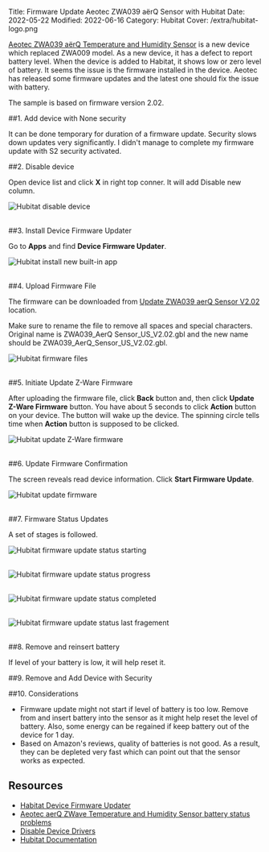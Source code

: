 Title: Firmware Update Aeotec ZWA039 aërQ Sensor with Hubitat
Date: 2022-05-22
Modified: 2022-06-16
Category: Hubitat
Cover: /extra/hubitat-logo.png

[Aeotec ZWA039 aërQ Temperature and Humidity Sensor](https://help.aeotec.com/support/solutions/articles/6000227918-a%C3%ABrq-temperature-and-humidity-sensor-user-guide-) is a new device which replaced ZWA009 model. As a new device, it has a defect to report battery level. When the device is added to Habitat, it shows low or zero level of battery. It seems the issue is the firmware installed in the device. Aeotec has released some firmware updates and the latest one should fix the issue with battery.

The sample is based on firmware version 2.02.

##1. Add device with None security

It can be done temporary for duration of a firmware update. Security slows down updates very significantly. I didn't manage to complete my firmware update with S2 security activated.

##2. Disable device

Open device list and click **X** in right top conner. It will add Disable new column.

![Hubitat disable device]({static}/images/firmware-update-aeotec-zwa039-aerq-sensor-hubitat/hubitat_disable_device.jpg)</br></br>

##3. Install Device Firmware Updater

Go to **Apps** and find **Device Firmware Updater**.

![Hubitat install new built-in app]({static}/images/firmware-update-aeotec-zwa039-aerq-sensor-hubitat/hubitat_install_new_built_in_app.jpg)</br></br>

##4. Upload Firmware File

The firmware can be downloaded from [Update ZWA039 aerQ Sensor V2.02 ](https://help.aeotec.com/support/solutions/articles/6000256075-update-zwa039-aerq-sensor-v2-02) location.

Make sure to rename the file to remove all spaces and special characters. Original name is ZWA039_AerQ Sensor_US_V2.02.gbl and the new name should be ZWA039_AerQ_Sensor_US_V2.02.gbl.

![Hubitat firmware files]({static}/images/firmware-update-aeotec-zwa039-aerq-sensor-hubitat/hubitat_firmware_files.jpg)</br></br>

##5. Initiate Update Z-Ware Firmware

After uploading the firmware file, click **Back** button and, then click **Update Z-Ware Firmware** button. You have about 5 seconds to click **Action** button on your device. The button will wake up the device. The spinning circle tells time when **Action** button is supposed to be clicked.

![Hubitat update Z-Ware firmware]({static}/images/firmware-update-aeotec-zwa039-aerq-sensor-hubitat/hubitat_update_zware_firmware.jpg)</br></br>

##6. Update Firmware Confirmation

The screen reveals read device information. Click **Start Firmware Update**.

![Hubitat update firmware]({static}/images/firmware-update-aeotec-zwa039-aerq-sensor-hubitat/hubitat_update_firmware.jpg)</br></br>

##7. Firmware Status Updates

A set of stages is followed.

![Hubitat firmware update status starting]({static}/images/firmware-update-aeotec-zwa039-aerq-sensor-hubitat/hubitat_firmware_update_status_starting.jpg)</br></br>

![Hubitat firmware update status progress]({static}/images/firmware-update-aeotec-zwa039-aerq-sensor-hubitat/hubitat_firmware_update_status_progress.jpg)</br></br>

![Hubitat firmware update status completed]({static}/images/firmware-update-aeotec-zwa039-aerq-sensor-hubitat/hubitat_firmware_update_status_completed.jpg)</br></br>

![Hubitat firmware update status last fragement]({static}/images/firmware-update-aeotec-zwa039-aerq-sensor-hubitat/hubitat_firmware_update_status_last_fragement.jpg)</br></br>

##8. Remove and reinsert battery

If level of your battery is low, it will help reset it.

##9. Remove and Add Device with Security

##10. Considerations

* Firmware update might not start if level of battery is too low. Remove from and insert battery into the sensor as it might help reset the level of battery. Also, some energy can be regained if keep battery out of the device for 1 day.
* Based on Amazon's reviews, quality of batteries is not good. As a result, they can be depleted very fast which can point out that the sensor works as expected.

## Resources
* [Habitat Device Firmware Updater](https://docs.hubitat.com/index.php?title=Device_Firmware_Updater)
* [Aeotec aerQ ZWave Temperature and Humidity Sensor battery status problems](https://community.hubitat.com/t/aeotec-aerq-zwave-temperature-and-humidity-sensor-battery-status-problems/68047)
* [Disable Device Drivers](https://docs.hubitat.com/index.php?title=Devices#Disable_Device_Drivers)
* [Hubitat Documentation](https://docs.hubitat.com)

